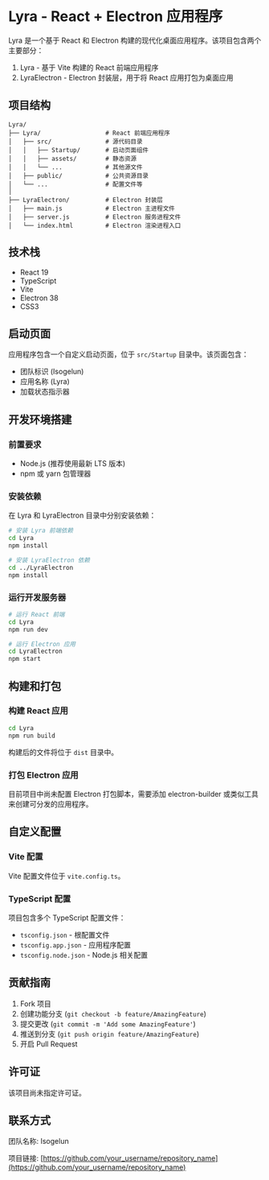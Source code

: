 # Lyra - React + Electron 应用程序

Lyra 是一个基于 React 和 Electron 构建的现代化桌面应用程序。该项目包含两个主要部分：
1. Lyra - 基于 Vite 构建的 React 前端应用程序
2. LyraElectron - Electron 封装层，用于将 React 应用打包为桌面应用

## 项目结构

```
Lyra/
├── Lyra/                  # React 前端应用程序
│   ├── src/               # 源代码目录
│   │   ├── Startup/       # 启动页面组件
│   │   ├── assets/        # 静态资源
│   │   └── ...            # 其他源文件
│   ├── public/            # 公共资源目录
│   └── ...                # 配置文件等
│
├── LyraElectron/          # Electron 封装层
│   ├── main.js            # Electron 主进程文件
│   ├── server.js          # Electron 服务进程文件
│   └── index.html         # Electron 渲染进程入口
```

## 技术栈

- React 19
- TypeScript
- Vite
- Electron 38
- CSS3

## 启动页面

应用程序包含一个自定义启动页面，位于 `src/Startup` 目录中。该页面包含：
- 团队标识 (Isogelun)
- 应用名称 (Lyra)
- 加载状态指示器

## 开发环境搭建

### 前置要求

- Node.js (推荐使用最新 LTS 版本)
- npm 或 yarn 包管理器

### 安装依赖

在 Lyra 和 LyraElectron 目录中分别安装依赖：

```bash
# 安装 Lyra 前端依赖
cd Lyra
npm install

# 安装 LyraElectron 依赖
cd ../LyraElectron
npm install
```

### 运行开发服务器

```bash
# 运行 React 前端
cd Lyra
npm run dev

# 运行 Electron 应用
cd LyraElectron
npm start
```

## 构建和打包

### 构建 React 应用

```bash
cd Lyra
npm run build
```

构建后的文件将位于 `dist` 目录中。

### 打包 Electron 应用

目前项目中尚未配置 Electron 打包脚本，需要添加 electron-builder 或类似工具来创建可分发的应用程序。

## 自定义配置

### Vite 配置

Vite 配置文件位于 `vite.config.ts`。

### TypeScript 配置

项目包含多个 TypeScript 配置文件：
- `tsconfig.json` - 根配置文件
- `tsconfig.app.json` - 应用程序配置
- `tsconfig.node.json` - Node.js 相关配置

## 贡献指南

1. Fork 项目
2. 创建功能分支 (`git checkout -b feature/AmazingFeature`)
3. 提交更改 (`git commit -m 'Add some AmazingFeature'`)
4. 推送到分支 (`git push origin feature/AmazingFeature`)
5. 开启 Pull Request

## 许可证

该项目尚未指定许可证。

## 联系方式

团队名称: Isogelun

项目链接: [https://github.com/your_username/repository_name](https://github.com/your_username/repository_name)